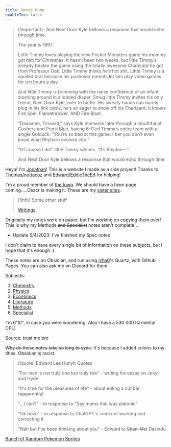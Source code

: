 ```yaml
---
title: Notes Dump
enableToc: false
---
```


> [!important]- And Next Door Kyle bellows a response that would echo through time.
> 
> The year is 1997. 
> 
> Little Timmy loves playing the new Pocket Monsters game his mommy got him for Christmas. It hasn’t been two weeks, but little Timmy’s already beaten the game using the totally awesome Charizard he got from Professor Oak. Little Timmy thinks he’s hot shit. Little Timmy is a spoiled brat because his pushover parents let him play video games for ten hours a day. 
> 
> And little Timmy is brimming with the naive confidence of an infant sloshing around in a loaded diaper.  Smug little Timmy invites his only friend, Next Door Kyle, over to battle. His sweaty hands can barely plug in his link cable, he’s so eager to show off his Charizard. It knows Fire Spin, Flamethrower, AND Fire Blast.  
> 
> “Daaaamn, Timwad,” says Kyle moments later through a mouthful of Gushers and Pepsi Blue, having 6-0’ed Timmy’s entire team with a single Golduck. “You’re so bad at this game. I bet you don’t even know what Rhyhorn evolves into.”  
> 
> “Of course I do!” little Timmy whines. “It’s Rhydon—”  
> 
> And Next Door Kyle bellows a response that would echo through time.
  

Heya! I'm [Jonathan](Writings/AboutMe.md)! This is a website I made as a side project! Thanks to [Thomas/nottacoz](https://github.com/nottacoz) and [Edward/EddieTheEd](https://github.com/eddietheed) for helping! 

I'm a proud member of [the town](Writings/town.md). We should have a town page coming.....Osacr is making it. These are my [sister sites](townsites.md).

> [!info] Some other stuff
> 
> [Writings](Writings/Writings.md)

Originally my notes were on paper, but I'm working on copying them over! This is why my Methods ~~and Specialist~~ notes aren't complete...
- Update 5/4/2023: I've finished my Spec notes

I don't claim to have every single bit of information on these subjects, but I hope that it's enough :)

These notes are on Obsidian, and run using [jzha0](https://github.com/jackyzha0)'s Quartz, with Github Pages. You can also ask me on Discord for them.

Subjects:
1. [Chemistry](Subjects/Chemistry.md)
2. [Physics](Subjects/Physics.md)
3. [Economics](Subjects/Economics.md)
4. [Literature](Subjects/Literature.md)
5. [Methods](Subjects/Methods.md)
6. [Specialist](Subjects/Specialist.md)

I'm 6'10", in case you were wondering. Also I have a 530 000 IQ mental CPU.

Source: trust me bro

~~Why do these notes take so long to sync.~~ It's because I added colons to my titles. Obsidian is racist.

> [!quote] Edward Lee Hunyh Quotes
> 
> "For man is not truly one but truly two" - writing his essay on Jekyll and Hyde
> 
> "It's time for the pleasures of life" - about eating a nut bar ~~(apparently)~~
> 
>"...I can't" - in response to "Say mums that was platonic"
> 
> "Ok bozo" - in response to ChatGPT's code not working and correcting it
> 
> "Nah but I've been thinking about you" - Edward to ~~Shan-Mei~~ Dasindu

[Bunch of Random Pokemon Sprites](poke)


